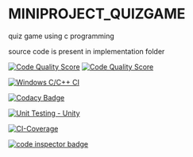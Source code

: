 # MINIPROJECT_QUIZGAME
quiz game using c programming


source code is present in implementation folder


[![Code Quality Score](https://www.code-inspector.com/project/24689/score/svg)](<https://frontend.code-inspector.com/public/project/24689/MINIPROJECT_QUIZGAME/dashboard>)
[![Code Quality Score](https://www.code-inspector.com/project/24689/status/svg)](<https://frontend.code-inspector.com/public/project/24689/MINIPROJECT_QUIZGAME/dashboard>)


[![Windows C/C++ CI](https://github.com/spoortinaik99/MINIPROJECT_QUIZGAME/actions/workflows/main.yml/badge.svg)](https://github.com/spoortinaik99/MINIPROJECT_QUIZGAME/actions/workflows/main.yml)


[![Codacy Badge](https://app.codacy.com/project/badge/Grade/8ecdc642a3334ea197c62e5dec46e02a)](https://www.codacy.com/gh/spoortinaik99/MINIPROJECT_QUIZGAME/dashboard?utm_source=github.com&amp;utm_medium=referral&amp;utm_content=spoortinaik99/MINIPROJECT_QUIZGAME&amp;utm_campaign=Badge_Grade)


[![Unit Testing - Unity](https://github.com/spoortinaik99/MINIPROJECT_QUIZGAME/actions/workflows/unity.yml/badge.svg)](https://github.com/spoortinaik99/MINIPROJECT_QUIZGAME/actions/workflows/unity.yml)

[![CI-Coverage](https://github.com/spoortinaik99/MINIPROJECT_QUIZGAME/actions/workflows/code_coverage.yml/badge.svg)](https://github.com/spoortinaik99/MINIPROJECT_QUIZGAME/actions/workflows/code_coverage.yml)


<a href="https://frontend.code-inspector.com/public/user/github/spoortinaik99">
   <img src="https://code-inspector.com/public/badge/user/github/spoortinaik99?style=light" alt="code inspector badge" />
</a>
